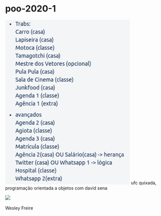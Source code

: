 # poo-2020-1
<img src="trabs.png" width="400">
ufc quixada, programação orientada a objetos com david sena

![](https://avatars2.githubusercontent.com/u/48255931?s=200&v=4)

Wesley Freire
